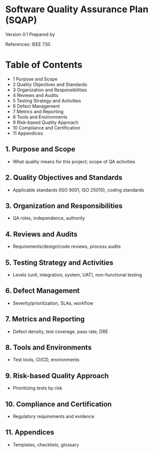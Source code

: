 # Software Quality Assurance Plan (SQAP)

Version 0.1
Prepared by <author>
<organization>
<date created>

References: IEEE 730

Table of Contents
=================
- 1 Purpose and Scope
- 2 Quality Objectives and Standards
- 3 Organization and Responsibilities
- 4 Reviews and Audits
- 5 Testing Strategy and Activities
- 6 Defect Management
- 7 Metrics and Reporting
- 8 Tools and Environments
- 9 Risk-based Quality Approach
- 10 Compliance and Certification
- 11 Appendices

## 1. Purpose and Scope
- What quality means for this project; scope of QA activities

## 2. Quality Objectives and Standards
- Applicable standards (ISO 9001, ISO 25010), coding standards

## 3. Organization and Responsibilities
- QA roles, independence, authority

## 4. Reviews and Audits
- Requirements/design/code reviews, process audits

## 5. Testing Strategy and Activities
- Levels (unit, integration, system, UAT), non-functional testing

## 6. Defect Management
- Severity/prioritization, SLAs, workflow

## 7. Metrics and Reporting
- Defect density, test coverage, pass rate, DRE

## 8. Tools and Environments
- Test tools, CI/CD, environments

## 9. Risk-based Quality Approach
- Prioritizing tests by risk

## 10. Compliance and Certification
- Regulatory requirements and evidence

## 11. Appendices
- Templates, checklists, glossary
